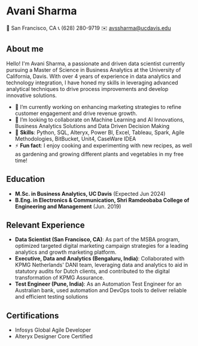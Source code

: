 # Avani Sharma 
📍 San Francisco, CA
📞 (628) 280-9719
✉️ avssharma@ucdavis.edu

## About me
Hello! I'm Avani Sharma, a passionate and driven data scientist currently pursuing a Master of Science in Business Analytics at the University of California, Davis. With over 4 years of experience in data analytics and technology integration, I have honed my skills in leveraging advanced analytical techniques to drive process improvements and develop innovative solutions.
- 🌱 I’m currently working on enhancing marketing strategies to refine customer engagement and drive revenue growth.
- 👯 I’m looking to collaborate on Machine Learning and AI Innovations, Business Analytics Solutions and Data Driven Decision Making
- 💬 **Skills**: Python, SQL, Alteryx, Power BI, Excel, Tableau, Spark, Agile Methodologies, BitBucket, Unit4, CaseWare IDEA
- ⚡ **Fun fact**:  I enjoy cooking and experimenting with new recipes, as well as gardening and growing different plants and vegetables in my free time!

## Education
- **M.Sc. in Business Analytics, UC Davis** (Expected Jun 2024)
- **B.Eng. in Electronics & Communication, Shri Ramdeobaba College of Engineering and Management** (Jun. 2019)

## Relevant Experience
- **Data Scientist (San Francisco, CA)**: As part of the MSBA program, optimized targeted digital marketing campaign strategies for a leading analytics and growth marketing platform.
- **Executive, Data and Analytics (Bengaluru, India)**: Collaborated with KPMG Netherlands' DANI team, leveraging data and analytics to aid in statutory audits for Dutch clients, and contributed to the digital transformation of KPMG Assurance.
- **Test Engineer (Pune, India)**: As an Automation Test Engineer for an Australian bank, used automation and DevOps tools to deliver reliable and efficient testing solutions

## Certifications
- Infosys Global Agile Developer
- Alteryx Designer Core Certified

  
<!---
Avani1297/Avani1297 is a ✨ special ✨ repository because its `README.md` (this file) appears on your GitHub profile.
You can click the Preview link to take a look at your changes.
--->
